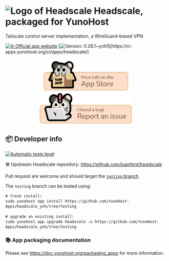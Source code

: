 <!--
N.B.: This README was automatically generated by <https://github.com/YunoHost/apps_tools/blob/main/readme_generator>
It shall NOT be edited by hand.
-->

<h1>
  <img src="https://raw.githubusercontent.com/YunoHost/apps/main/logos/headscale.png" width="32px" alt="Logo of Headscale">
  Headscale, packaged for YunoHost
</h1>

Tailscale control server implementation, a WireGuard-based VPN

[![🌐 Official app website](https://img.shields.io/badge/Official_app_website-darkgreen?style=for-the-badge)](https://headscale.net/)
[![Version: 0.26.1~ynh1](https://img.shields.io/badge/Version-0.26.1~ynh1-rgba(0,150,0,1)?style=for-the-badge)](https://ci-apps.yunohost.org/ci/apps/headscale/)

<div align="center">
<a href="https://apps.yunohost.org/app/headscale"><img height="100px" src="https://github.com/YunoHost/yunohost-artwork/raw/refs/heads/main/badges/neopossum-badges/badge_more_info_on_the_appstore.svg"/></a>
<a href="https://github.com/YunoHost-Apps/headscale_ynh/issues"><img height="100px" src="https://github.com/YunoHost/yunohost-artwork/raw/refs/heads/main/badges/neopossum-badges/badge_report_an_issue.svg"/></a>
</div>

## 📦 Developer info

[![Automatic tests level](https://apps.yunohost.org/badge/cilevel/headscale)](https://ci-apps.yunohost.org/ci/apps/headscale/)

🛠️ Upstream Headscale repository: <https://github.com/juanfont/headscale>

Pull request are welcome and should target the [`testing` branch](https://github.com/YunoHost-Apps/headscale_ynh/tree/testing).

The `testing` branch can be tested using:
```
# fresh install:
sudo yunohost app install https://github.com/YunoHost-Apps/headscale_ynh/tree/testing

# upgrade an existing install:
sudo yunohost app upgrade headscale -u https://github.com/YunoHost-Apps/headscale_ynh/tree/testing
```

### 📚 App packaging documentation

Please see <https://doc.yunohost.org/packaging_apps> for more information.